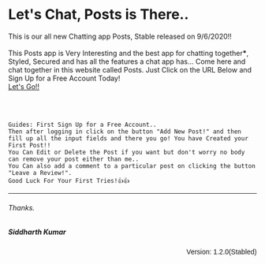 <h1>Let's Chat, Posts is There..</h1>
  <p>This is our all new Chatting app Posts, Stable released on 9/6/2020!!<br><br>
    This Posts app is Very Interesting and the best app for chatting together<b>*</b>, Styled, Secured 
    and has all the features a chat app has...
    Come here and chat together in this website called Posts.
    Just Click on the URL Below and Sign Up for a Free Account Today!<br>
    <a href="https://postapp2.herokuapp.com/register" target="new">Let's Go!!</a>
  </p><br><br>
  <p>
    
    
    Guides: First Sign Up for a Free Account..
    Then after logging in click on the button "Add New Post!" and then 
    fill up all the input fields and there you go! You have Created your First Post!!
    You Can Edit or Delete the Post if you want but don't worry no body can remove your post either than me..
    You Can also add a comment to a particular post on clicking the button "Leave a Review!".
    Good Luck For Your First Tries!👍👍
  </p>
  <hr>
  <h6>Thanks.</h6>
  <h5>Siddharth Kumar</h5>
  <p align="right" style="font-family: arial;">Version: 1.2.0(Stabled)</p>
  
